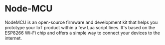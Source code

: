 # Node-MCU
NodeMCU is an open-source firmware and development kit that helps you prototype your IoT product within a few Lua script lines. It's based on the ESP8266 Wi-Fi chip and offers a simple way to connect your devices to the internet.
